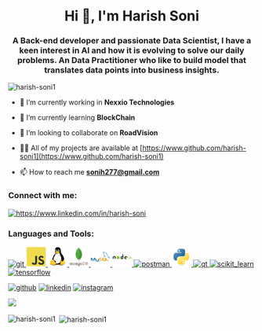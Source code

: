 <h1 align="center">Hi 👋, I'm Harish Soni</h1>
<h3 align="center">A Back-end developer and passionate Data Scientist, I have a keen interest in AI and how it is evolving to solve our daily problems.
An Data Practitioner who like to build model that translates data points into business insights. </h3>

<p align="left"> <img src="https://komarev.com/ghpvc/?username=harish-soni1&label=Profile%20views&color=0e75b6&style=flat" alt="harish-soni1" /> </p>

- 🔭 I’m currently working in **Nexxio Technologies**

- 🌱 I’m currently learning **BlockChain**

- 👯 I’m looking to collaborate on **RoadVision**

- 👨‍💻 All of my projects are available at [https://www.github.com/harish-soni1](https://www.github.com/harish-soni1)

- 📫 How to reach me **sonih277@gmail.com**

<h3 align="left">Connect with me:</h3>
<p align="left">
<a href="https://linkedin.com/in/https://www.linkedin.com/in/harish-soni" target="blank"><img align="center" src="https://raw.githubusercontent.com/rahuldkjain/github-profile-readme-generator/master/src/images/icons/Social/linked-in-alt.svg" alt="https://www.linkedin.com/in/harish-soni" height="30" width="40" /></a>
</p>

<h3 align="left">Languages and Tools:</h3>
<p align="left"> 
<a href="https://git-scm.com/" target="_blank"> 
<img src="https://www.vectorlogo.zone/logos/git-scm/git-scm-icon.svg" alt="git" width="40" height="40"/> </a> <a href="https://developer.mozilla.org/en-US/docs/Web/JavaScript" target="_blank"> 
<img src="https://raw.githubusercontent.com/devicons/devicon/master/icons/javascript/javascript-original.svg" alt="javascript" width="40" height="40"/> </a> <a href="https://www.linux.org/" target="_blank">
<img src="https://raw.githubusercontent.com/devicons/devicon/master/icons/linux/linux-original.svg" alt="linux" width="40" height="40"/> </a> <a href="https://www.mongodb.com/" target="_blank"> <img src="https://raw.githubusercontent.com/devicons/devicon/master/icons/mongodb/mongodb-original-wordmark.svg" alt="mongodb" width="40" height="40"/> </a> <a href="https://www.mysql.com/" target="_blank">
<img src="https://raw.githubusercontent.com/devicons/devicon/master/icons/mysql/mysql-original-wordmark.svg" alt="mysql" width="40" height="40"/> </a> <a href="https://nodejs.org" target="_blank">
<img src="https://raw.githubusercontent.com/devicons/devicon/master/icons/nodejs/nodejs-original-wordmark.svg" alt="nodejs" width="40" height="40"/> </a> <a href="https://postman.com" target="_blank">
<img src="https://www.vectorlogo.zone/logos/getpostman/getpostman-icon.svg" alt="postman" width="40" height="40"/> </a> <a href="https://www.python.org" target="_blank">
<img src="https://raw.githubusercontent.com/devicons/devicon/master/icons/python/python-original.svg" alt="python" width="40" height="40"/> </a> <a href="https://www.qt.io/" target="_blank">
<img src="https://upload.wikimedia.org/wikipedia/commons/0/0b/Qt_logo_2016.svg" alt="qt" width="40" height="40"/> </a> <a href="https://scikit-learn.org/" target="_blank">
<img src="https://upload.wikimedia.org/wikipedia/commons/0/05/Scikit_learn_logo_small.svg" alt="scikit_learn" width="40" height="40"/> </a> <a href="https://www.tensorflow.org" target="_blank">
<img src="https://www.vectorlogo.zone/logos/tensorflow/tensorflow-icon.svg" alt="tensorflow" width="40" height="40"/> </a> 
</p>

[<img src='https://cdn.jsdelivr.net/npm/simple-icons@3.0.1/icons/github.svg' alt='github' height='30'>](https://github.com/Harish-Soni1) 
[<img src='https://cdn.jsdelivr.net/npm/simple-icons@3.0.1/icons/linkedin.svg' alt='linkedin' height='30'>](https://www.linkedin.com/in/harish-soni/) 
[<img src='https://cdn.jsdelivr.net/npm/simple-icons@3.0.1/icons/instagram.svg' alt='instagram' height='30'>](https://www.instagram.com/this.is.harish_soni/)

<a href="https://github.com/ryo-ma/github-profile-trophy">
<img width=800 src="https://github-profile-trophy.vercel.app/?username=Harish-Soni1&column=6"/>
</a>

<p><img align="left" src="https://github-readme-stats.vercel.app/api?username=harish-soni1&show_icons=true&locale=en" alt="harish-soni1" /> &nbsp;
<img align="center" src="https://github-readme-stats.vercel.app/api/top-langs?username=harish-soni1&show_icons=true&locale=en&layout=compact" alt="harish-soni1" /></p>

